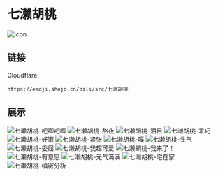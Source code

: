 # 七濑胡桃
![icon](https://emoji.shojo.cn/bili/src/七濑胡桃/icon.png)
## 链接
Cloudflare:
```
https://emoji.shojo.cn/bili/src/七濑胡桃
```
## 展示
![七濑胡桃-吧唧吧唧](https://emoji.shojo.cn/bili/src/七濑胡桃/七濑胡桃-吧唧吧唧.png)
![七濑胡桃-熬夜](https://emoji.shojo.cn/bili/src/七濑胡桃/七濑胡桃-熬夜.png)
![七濑胡桃-泪目](https://emoji.shojo.cn/bili/src/七濑胡桃/七濑胡桃-泪目.png)
![七濑胡桃-乖巧](https://emoji.shojo.cn/bili/src/七濑胡桃/七濑胡桃-乖巧.png)
![七濑胡桃-好饿](https://emoji.shojo.cn/bili/src/七濑胡桃/七濑胡桃-好饿.png)
![七濑胡桃-紧张](https://emoji.shojo.cn/bili/src/七濑胡桃/七濑胡桃-紧张.png)
![七濑胡桃-噗](https://emoji.shojo.cn/bili/src/七濑胡桃/七濑胡桃-噗.png)
![七濑胡桃-生气](https://emoji.shojo.cn/bili/src/七濑胡桃/七濑胡桃-生气.png)
![七濑胡桃-委屈](https://emoji.shojo.cn/bili/src/七濑胡桃/七濑胡桃-委屈.png)
![七濑胡桃-我超可爱](https://emoji.shojo.cn/bili/src/七濑胡桃/七濑胡桃-我超可爱.png)
![七濑胡桃-我来了！](https://emoji.shojo.cn/bili/src/七濑胡桃/七濑胡桃-我来了！.png)
![七濑胡桃-有意思](https://emoji.shojo.cn/bili/src/七濑胡桃/七濑胡桃-有意思.png)
![七濑胡桃-元气满满](https://emoji.shojo.cn/bili/src/七濑胡桃/七濑胡桃-元气满满.png)
![七濑胡桃-宅在家](https://emoji.shojo.cn/bili/src/七濑胡桃/七濑胡桃-宅在家.png)
![七濑胡桃-缜密分析](https://emoji.shojo.cn/bili/src/七濑胡桃/七濑胡桃-缜密分析.png)
